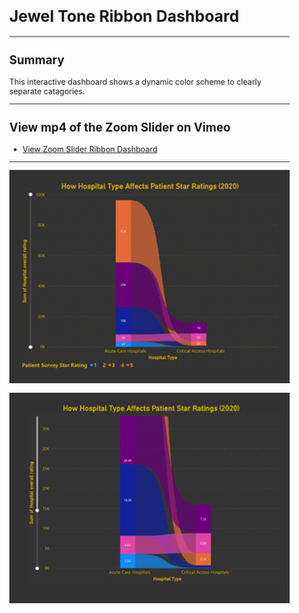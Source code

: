 # Jewel Tone Ribbon Dashboard 
---

## Summary 

This interactive dashboard shows a dynamic color scheme to clearly separate catagories. 

---

## View mp4 of the Zoom Slider on Vimeo 
- [View Zoom Slider Ribbon Dashboard](https://vimeo.com/1104609336?share=copy#t=0)

---

![Initial View](Ribbon-Hospital-JewelTone1.png)

![Zoom Slider View](Ribbon-Hospital-JewelTone2.png)